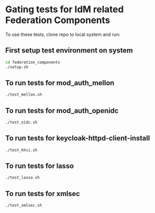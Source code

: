 # Gating tests for IdM related Federation Components

To use these tests, clone repo to local system and run:

## First setup test environment on system

```sh
cd federation_components
./setup.sh
```

## To run tests for mod_auth_mellon

```sh
./test_mellon.sh
```

## To run tests for mod_auth_openidc

```sh
./test_oidc.sh
```

## To run tests for keycloak-httpd-client-install

```sh
./test_khci.sh
```

## To run tests for lasso

```sh
./test_lasso.sh
```

## To run tests for xmlsec

```sh
./test_xmlsec.sh
```

